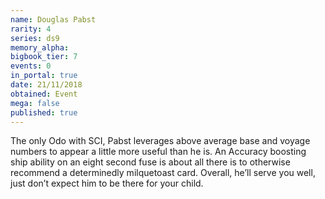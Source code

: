 ```yaml
---
name: Douglas Pabst
rarity: 4
series: ds9
memory_alpha:
bigbook_tier: 7
events: 0
in_portal: true
date: 21/11/2018
obtained: Event
mega: false
published: true
---
```


The only Odo with SCI, Pabst leverages above average base and voyage numbers to appear a little more useful than he is. An Accuracy boosting ship ability on an eight second fuse is about all there is to otherwise recommend a determinedly milquetoast card. Overall, he’ll serve you well, just don’t expect him to be there for your child.
